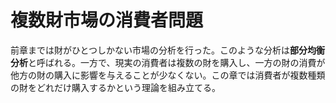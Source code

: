 # 複数財市場の消費者問題
前章までは財がひとつしかない市場の分析を行った。このような分析は**部分均衡分析**と呼ばれる。一方で、現実の消費者は複数の財を購入し、一方の財の消費が他方の財の購入に影響を与えることが少なくない。この章では消費者が複数種類の財をどれだけ購入するかという理論を組み立てる。
